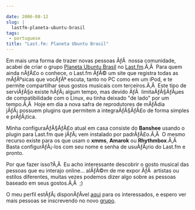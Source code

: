 ```yaml
---

date: 2006-08-12
slug: |
  lastfm-planeta-ubuntu-brasil
tags:
 - portuguese
title: "Last.fm: Planeta Ubuntu Brasil"
---
```


Em mais uma forma de trazer novas pessoas ÃƒÂ  nossa comunidade, acabei
de criar o grupo [Planeta Ubuntu
Brasil](http://www.last.fm/group/Planeta%2BUbuntu%2BBrasil) no
[Last.fm](http://www.last.fm/).Ã‚Â  Para quem ainda nÃƒÂ£o o conhece, o
Last.fm ÃƒÂ© um site que registra todas as mÃƒÂºsicas que vocÃƒÂª
escuta, tanto no PC como em um iPod, e te permite compartilhar seus
gostos musicais com terceiros.Ã‚Â  Este tipo de serviÃƒÂ§o existe
hÃƒÂ¡ algum tempo, mas devido ÃƒÂ  limitaÃƒÂ§ÃƒÂµes de compatibilidade
com o Linux, eu tinha deixado "de lado" por um tempo.Ã‚Â  Hoje em dia a
nova safra de reprodutores de mÃƒÂ­dia jÃƒÂ¡ possuem plugins que
permitem a integraÃƒÂ§ÃƒÂ£o de forma simples e prÃƒÂ¡tica.

Minha configuraÃƒÂ§ÃƒÂ£o atual em casa consiste do **Banshee** usando o
plugin para Last.fm que jÃƒÂ¡ vem instalado por padrÃƒÂ£o.Ã‚Â  O mesmo
recurso existe para os que usam o **xmms**, **Amarok** ou
**Rhythmbox**.Ã‚Â  Basta configurÃƒÂ¡-los com seu nome e senha de
usuÃƒÂ¡rio do Last.fm e pronto.

Por que fazer isso?Ã‚Â  Eu acho interessante descobrir o gosto musical
das pessoas que eu interajo online... alÃƒÂ©m de me expor ÃƒÂ  artistas
ou estilos diferentes, muitas vezes podemos dizer algo sobre as pessoas
baseado em seus gostos.Ã‚Â  ;)

O meu perfil estÃƒÂ¡ disponÃƒÂ­vel
[aqui](http://www.last.fm/user/OgMaciel/) para os interessados, e espero
ver mais pessoas se inscrevendo no novo
[grupo](http://www.last.fm/group/Planeta%2BUbuntu%2BBrasil).
